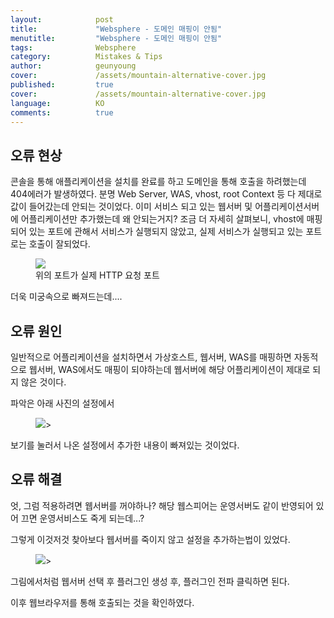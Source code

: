 ```yaml
---
layout:            post
title:             "Websphere - 도메인 매핑이 안됨"
menutitle:         "Websphere - 도메인 매핑이 안됨"
tags:              Websphere
category:          Mistakes & Tips
author:            geunyoung
cover:             /assets/mountain-alternative-cover.jpg
published:         true
cover:             /assets/mountain-alternative-cover.jpg
language:          KO
comments:          true
---
```


## 오류 현상

콘솔을 통해 애플리케이션을 설치를 완료를 하고 도메인을 통해 호출을 하려했는데 404에러가 발생하였다.
분명 Web Server, WAS, vhost, root Context 등 다 제대로 값이 들어갔는데 안되는 것이었다.
이미 서비스 되고 있는 웹서버 및 어플리케이션서버에 어플리케이션만 추가했는데 왜 안되는거지?
조금 더 자세히 살펴보니, vhost에 매핑되어 있는 포트에 관해서 서비스가 실행되지 않았고, 실제 서비스가 실행되고 있는 포트로는 호출이 잘되었다.

<aside>
<figure>
<img src="{{ "/media/img/Mistakes/host1.PNG" | absolute_url }}" />
<figcaption>위의 포트가 실제 HTTP 요청 포트</figcaption>
</figure>
</aside>

더욱 미궁속으로 빠져드는데....


## 오류 원인

일반적으로 어플리케이션을 설치하면서 가상호스트, 웹서버, WAS를 매핑하면 자동적으로 웹서버, WAS에서도 매핑이 되야하는데 웹서버에 해당 어플리케이션이 제대로 되지 않은 것이다. 

파악은 아래 사진의 설정에서 

<aside>
<figure>
<img src="{{ "/media/img/Mistakes/websphere10.png" | absolute_url }}" />>
</figure>
</aside>

보기를 눌러서 나온 설정에서 추가한 내용이 빠져있는 것이었다.

## 오류 해결

엇, 그럼 적용하려면 웹서버를 꺼야하나? 해당 웹스피어는 운영서버도 같이 반영되어 있어 끄면 운영서비스도 죽게 되는데...?

그렇게 이것저것 찾아보다 웹서버를 죽이지 않고 설정을 추가하는법이 있었다.

<aside>
<figure>
<img src="{{ "/media/img/Mistakes/websphere11.PNG" | absolute_url }}" />>
</figure>
</aside>

그림에서처럼 웹서버 선택 후 플러그인 생성 후, 플러그인 전파 클릭하면 된다.

이후 웹브라우저를 통해 호출되는 것을 확인하였다.
